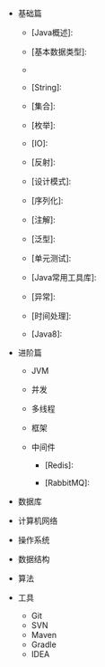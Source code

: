- 基础篇

  - [Java概述]: 

  - [基本数据类型]: 

  - [关键字]: (/basics/keywords.md)

  - [String]: 

  - [集合]: 

  - [枚举]: 

  - [IO]: 

  - [反射]: 

  - [设计模式]: 

  - [序列化]: 

  - [注解]: 

  - [泛型]: 

  - [单元测试]: 

  - [Java常用工具库]: 

  - [异常]: 

  - [时间处理]: 

  - [Java8]: 

- 进阶篇

  - JVM

  - 并发

  - 多线程

  - 框架

  - 中间件

    - [Redis]: 

    - [RabbitMQ]: 

- 数据库

- 计算机网络

- 操作系统

- 数据结构

- 算法

- 工具

  - Git
  - SVN
  - Maven
  - Gradle
  - IDEA
